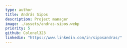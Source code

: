```yaml
---
type: author
title: András Sipos
description: Project manager
image: ./assets/andras-sipos.webp
priority: 5
github: Colonel323
linkedin: "https://www.linkedin.com/in/siposandras/"
---
```


